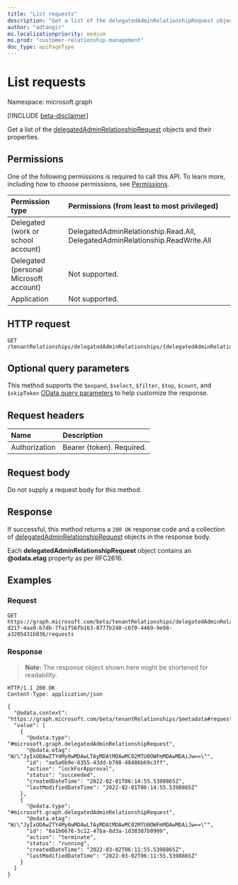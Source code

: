```yaml
---
title: "List requests"
description: "Get a list of the delegatedAdminRelationshipRequest objects and their properties."
author: "adtangir"
ms.localizationpriority: medium
ms.prod: "customer-relationship-management"
doc_type: apiPageType
---
```


# List requests
Namespace: microsoft.graph

[!INCLUDE [beta-disclaimer](../../includes/beta-disclaimer.md)]

Get a list of the [delegatedAdminRelationshipRequest](../resources/delegatedadminrelationshiprequest.md) objects and their properties.

## Permissions
One of the following permissions is required to call this API. To learn more, including how to choose permissions, see [Permissions](/graph/permissions-reference).

|Permission type|Permissions (from least to most privileged)|
|:---|:---|
|Delegated (work or school account)| DelegatedAdminRelationship.Read.All, DelegatedAdminRelationship.ReadWrite.All |
|Delegated (personal Microsoft account)| Not supported. |
|Application| Not supported. |

## HTTP request

<!-- {
  "blockType": "ignored"
}
-->
``` http
GET /tenantRelationships/delegatedAdminRelationships/{delegatedAdminRelationshipId}/requests
```

## Optional query parameters
This method supports the `$expand`, `$select`, `$filter`, `$top`, `$count`, and `$skipToken`  [OData query parameters](/graph/query-parameters) to help customize the response.

## Request headers
|Name|Description|
|:---|:---|
|Authorization|Bearer {token}. Required.|

## Request body
Do not supply a request body for this method.

## Response

If successful, this method returns a `200 OK` response code and a collection of [delegatedAdminRelationshipRequest](../resources/delegatedadminrelationshiprequest.md) objects in the response body.

Each **delegatedAdminRelationshipRequest** object contains an **@odata.etag** property as per RFC2616.

## Examples

### Request

<!-- {
  "blockType": "request",
  "name": "list_delegatedadminrelationshiprequest"
}
-->
``` http
GET https://graph.microsoft.com/beta/tenantRelationships/delegatedAdminRelationships/5d027261-d21f-4aa9-b7db-7fa1f56fb163-8777b240-c6f0-4469-9e98-a3205431b836/requests
```



### Response
>**Note:** The response object shown here might be shortened for readability.
<!-- {
  "blockType": "response",
  "truncated": true,
  "@odata.type": "Collection(microsoft.graph.delegatedAdminRelationshipRequest)"
}
-->
``` http
HTTP/1.1 200 OK
Content-Type: application/json

{
  "@odata.context": "https://graph.microsoft.com/beta/tenantRelationships/$metadata#requests",
  "value": [
    {
      "@odata.type": "#microsoft.graph.delegatedAdminRelationshipRequest",
      "@odata.etag": "W/\"JyIxODAwZTY4My0wMDAwLTAyMDAtMDAwMC02MTU0OWFmMDAwMDAiJw==\"",
      "id": "ae5a6b9e-6355-43dd-b708-48486b69c3ff",
      "action": "lockForApproval",
      "status": "succeeded",
      "createdDateTime": "2022-02-01T06:14:55.5398865Z",
      "lastModifiedDateTime": "2022-02-01T06:14:55.5398865Z"
    },
    {
      "@odata.type": "#microsoft.graph.delegatedAdminRelationshipRequest",
      "@odata.etag": "W/\"JyIxODAwZTY4My0wMDAwLTAyMDAtMDAwMC02MTU0OWFmMDAwMDAiJw==\"",
      "id": "8a1b6676-5c12-47ba-8d3a-1d38387b0909",
      "action": "terminate",
      "status": "running",
      "createdDateTime": "2022-03-02T06:11:55.5398865Z",
      "lastModifiedDateTime": "2022-03-02T06:11:55.5398865Z"
    }
  ]
}
```

